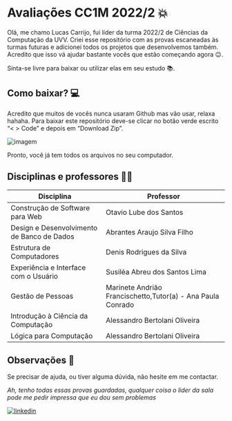# Avaliações CC1M 2022/2 💥

Olá, me chamo Lucas Carrijo, fui líder da turma 2022/2 de Ciências da Computação da UVV. Criei esse repositório com as provas escaneadas às turmas futuras e adicionei todos os projetos que desenvolvemos também. Acredito que isso vá ajudar bastante vocês que estão começando agora 😉.

Sinta-se livre para baixar ou utilizar elas em seu estudo 📚.

## Como baixar? 💻

Acredito que muitos de vocês nunca usaram Github mas vão usar, relaxa hahaha. Para baixar este repositório deve-se clicar no botão verde escrito “< > Code” e depois em “Download Zip”.

![imagem](https://i.imgur.com/H4b9rik.png)

Pronto, você já tem todos os arquivos no seu computador.

## Disciplinas e professores 👨‍🏫

| Disciplina                                  | Professor                                                           |
| -------------                               | -------------                                                       |
| Construção de Software para Web             | Otavio Lube dos Santos                                              |
| Design e Desenvolvimento de Banco de Dados  | Abrantes Araujo Silva Filho                                         |
| Estrutura de Computadores                   | Denis Rodrigues da Silva                                            |
| Experiência e Interface com o Usuário       | Susiléa Abreu dos Santos Lima                                       |
| Gestão de Pessoas                           | Marinete Andrião Francischetto,Tutor(a) - Ana Paula Conrado         |
| Introdução à Ciência da Computação          | Alessandro Bertolani Oliveira                                       | 
| Lógica para Computação                      | Alessandro Bertolani Oliveira                                       |

## Observações 🔎

Se precisar de ajuda, ou tiver alguma dúvida, não hesite em me contactar.

*Ah, tenho todas essas provas guardadas, qualquer coisa o lider da sala pode me pedir impressa que eu dou sem problemas*

[![linkedin](https://img.shields.io/badge/LinkedIn-0077B5?style=for-the-badge&logo=linkedin&logoColor=white)](https://www.linkedin.com/in/lucas-carrijo-ferrari-4aa93b20b/)

